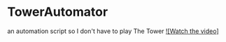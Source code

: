 # TowerAutomator
an automation script so I don't have to play The Tower
[![Watch the video]](https://github.com/KristoferKoehn/TowerAutomator/blob/main/demo_1.mp4)
